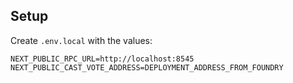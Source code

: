 ## Setup

Create `.env.local` with the values:

```
NEXT_PUBLIC_RPC_URL=http://localhost:8545
NEXT_PUBLIC_CAST_VOTE_ADDRESS=DEPLOYMENT_ADDRESS_FROM_FOUNDRY
```
